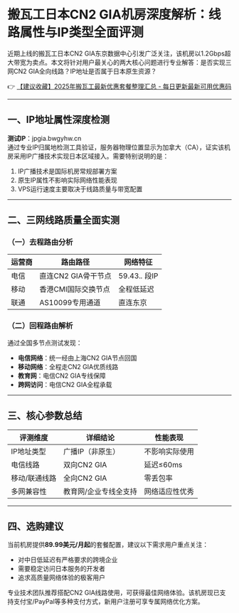 # 搬瓦工日本CN2 GIA机房深度解析：线路属性与IP类型全面评测

近期上线的搬瓦工日本CN2 GIA东京数据中心引发广泛关注，该机房以1.2Gbps超大带宽为卖点。本文将针对用户最关心的两大核心问题进行专业解答：是否实现三网CN2 GIA全向线路？IP地址是否属于日本原生资源？

👉 [【建议收藏】2025年搬瓦工最新优惠套餐整理汇总 - 每日更新最新可用优惠码](https://bit.ly/banwagon)

---

## 一、IP地址属性深度检测

**测试IP**：jpgia.bwgyhw.cn  
通过专业IP归属地检测工具验证，服务器物理位置显示为加拿大（CA），证实该机房采用IP广播技术实现日本区域接入。需要特别说明的是：
1. IP广播技术是国际机房常规部署方案
2. 原生IP属性不影响实际网络性能表现
3. VPS运行速度主要取决于线路质量与带宽配置

---

## 二、三网线路质量全面实测

### （一）去程路由分析
| 运营商 | 路由路径                    | 网络特征        |
|--------|-----------------------------|-----------------|
| 电信   | 直连CN2 GIA骨干节点         | 59.43.*.* 段IP |
| 移动   | 香港CMI国际交换节点         | 全程低延迟      |
| 联通   | AS10099专用通道             | 直连东京        |

### （二）回程路由解析
通过全国多节点测试发现：
- **电信网络**：统一经由上海CN2 GIA节点回国
- **移动网络**：全程走CN2 GIA优质线路
- **教育网**：电信CN2 GIA专线保障
- **跨网访问**：电信CN2 GIA全程承载

---

## 三、核心参数总结

| 评测维度       | 详细结论                     | 性能表现         |
|----------------|------------------------------|------------------|
| IP地址类型     | 广播IP（非原生）             | 不影响实际使用   |
| 电信线路       | 双向CN2 GIA                  | 延迟≤60ms        |
| 移动/联通线路  | 全向CN2 GIA                  | 零丢包率         |
| 多网兼容性     | 教育网/企业专线全支持         | 网络适应性优秀   |

---

## 四、选购建议
当前机房提供**89.99美元/月起**的套餐配置，建议以下需求用户重点关注：
- 对中日低延迟有严格要求的跨境企业
- 需要稳定访问日本服务的开发者
- 追求高质量网络体验的极客用户

专业技术团队推荐搭配CN2 GIA线路使用，可获得最佳网络体验。该机房现已支持支付宝/PayPal等多种支付方式，新用户注册可享专属网络优化方案。